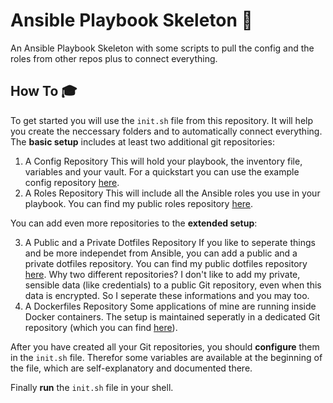 # Ansible Playbook Skeleton 🚀

An Ansible Playbook Skeleton with some scripts to pull the config and the roles from other repos plus to connect everything.

## How To 🎓

To get started you will use the `init.sh` file from this repository.
It will help you create the neccessary folders and to automatically connect everything.
The **basic setup** includes at least two additional git repositories:

1. A Config Repository
   This will hold your playbook, the inventory file, variables and your vault.
   For a quickstart you can use the example config repository [here](https://github.com/BennyLi/ansible-config-example).
2. A Roles Repository
   This will include all the Ansible roles you use in your playbook.
   You can find my public roles repository [here](https://github.com/BennyLi/ansible-roles).

You can add even more repositories to the **extended setup**:

3. A Public and a Private Dotfiles Repository
   If you like to seperate things and be more independet from Ansible, you can add a public and a private dotfiles repository.
   You can find my public dotfiles repository [here](https://github.com/BennyLi/dotfiles).
   Why two different repositories?
   I don't like to add my private, sensible data (like credentials) to a public Git repository, even when this data is encrypted.
   So I seperate these informations and you may too.
4. A Dockerfiles Repository
   Some applications of mine are running inside Docker containers.
   The setup is maintained seperatly in a dedicated Git repository (which you can find [here](https://github.com/BennyLi/dockerfiles)).

After you have created all your Git repositories, you should **configure** them in the `init.sh` file.
Therefor some variables are available at the beginning of the file, which are self-explanatory and documented there.

Finally **run** the `init.sh` file in your shell.
